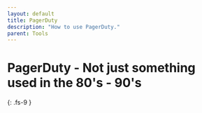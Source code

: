 ```yaml
---
layout: default
title: PagerDuty
description: "How to use PagerDuty."
parent: Tools
---
```


# PagerDuty - Not just something used in the 80's - 90's
{: .fs-9 }